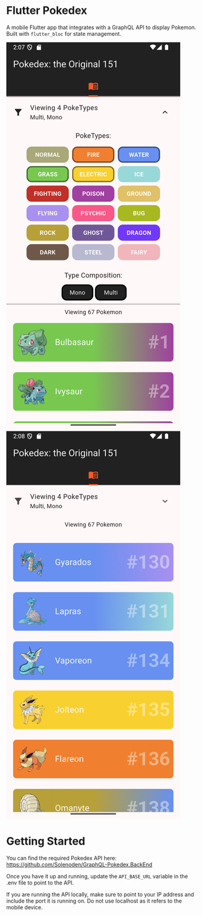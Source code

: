 # Flutter Pokedex

A mobile Flutter app that integrates with a GraphQL API to display Pokemon. Built with `flutter_bloc` for 
state management.

![pokemon-filter-screenshot.png](docs/images/pokemon-filter-screenshot.png)
![docs/images/pokemon-list-screenshot.png](docs/images/pokemon-list-screenshot.png)

# Getting Started

You can find the required Pokedex API here: https://github.com/Solenoden/GraphQL-Pokedex.BackEnd

Once you have it up and running, update the `API_BASE_URL` variable in the .env file to point
to the API.

If you are running the API locally, make sure to point to your IP address and include the port it is running on.
Do not use localhost as it refers to the mobile device.
